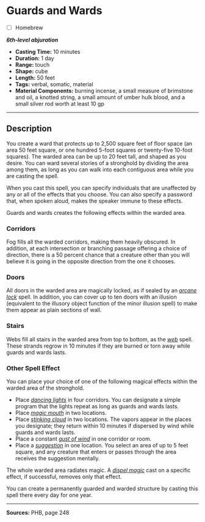 # Guards and Wards
- [ ] Homebrew

***6th-level abjuration***
- **Casting Time:** 10 minutes
- **Duration:** 1 day
- **Range:** touch
- **Shape:** cube
- **Length:** 50 feet
- **Tags:** verbal, somatic, material
- **Material Components:** burning incense, a small measure of brimstone and oil, a knotted string, a small amount of umber hulk blood, and a small silver rod worth at least 10 gp

---

## Description
You create a ward that protects up to 2,500 square feet of floor space (an area 50 feet square, or one hundred 5-foot squares or twenty-five 10-foot squares).
The warded area can be up to 20 feet tall, and shaped as you desire.
You can ward several stories of a stronghold by dividing the area among them, as long as you can walk into each contiguous area while you are casting the spell.

When you cast this spell, you can specify individuals that are unaffected by any or all of the effects that you choose.
You can also specify a password that, when spoken aloud, makes the speaker immune to these effects.

Guards and wards creates the following effects within the warded area.

### Corridors
Fog fills all the warded corridors, making them heavily obscured.
In addition, at each intersection or branching passage offering a choice of direction, there is a 50 percent chance that a creature other than you will believe it is going in the opposite direction from the one it chooses.

### Doors
All doors in the warded area are magically locked, as if sealed by an [*arcane lock*](./arcane-lock) spell.
In addition, you can cover up to ten doors with an illusion (equivalent to the illusory object function of the minor illusion spell) to make them appear as plain sections of wall.

### Stairs
Webs fill all stairs in the warded area from top to bottom, as the [*web*](./web) spell.
These strands regrow in 10 minutes if they are burned or torn away while guards and wards lasts.

### Other Spell Effect
You can place your choice of one of the following magical effects within the warded area of the stronghold.
- Place [*dancing lights*](./dancing-lights) in four corridors.
	You can designate a simple program that the lights repeat as long as guards and wards lasts.
- Place [*magic mouth*](./magic-mouth) in two locations.
- Place [*stinking cloud*](./stinking-cloud) in two locations.
	The vapors appear in the places you designate; they return within 10 minutes if dispersed by wind while guards and wards lasts.
- Place a constant [*gust of wind*](./gust-of-wind) in one corridor or room.
- Place a [*suggestion*](./suggestion) in one location.
	You select an area of up to 5 feet square, and any creature that enters or passes through the area receives the suggestion mentally.

The whole warded area radiates magic.
A [*dispel magic*](./dispel-magic) cast on a specific effect, if successful, removes only that effect.

You can create a permanently guarded and warded structure by casting this spell there every day for one year.

---

**Sources:** PHB, page 248
